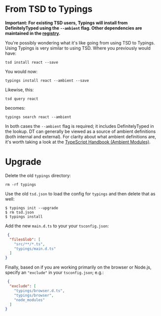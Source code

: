 # From TSD to Typings

**Important: For existing TSD users, Typings will install from DefinitelyTyped using the `--ambient` flag. Other dependencies are maintained in the [registry](https://github.com/typings/registry).**

You're possibly wondering what it's like going from using TSD to Typings. Using Typings is very similar to using TSD. Where you previously would have:

```
tsd install react --save
```

You would now:

```
typings install react --ambient --save
```

Likewise, this:

```
tsd query react
```

becomes:

```
typings search react --ambient
```

In both cases the `--ambient` flag is required; it includes DefinitelyTyped in the lookup. DT can generally be viewed as a source of ambient definitions (both internal and external). For clarity about what ambient definitions are, it's worth taking a look at the [TypeScript Handbook (Ambient Modules)](http://www.typescriptlang.org/docs/handbook/modules.html).

# Upgrade

Delete the old `typings` directory: 

```
rm -rf typings
```

Use the old `tsd.json` to load the config for `typings` and then delete that as well: 

```
$ typings init --upgrade
$ rm tsd.json
$ typings install
```

Add the new `main.d.ts` to your your `tsconfig.json`:

```json
 {
  "filesGlob": [
    "src/**/*.ts",
    "typings/main.d.ts"
  ]
}
 ```

Finally, based on if you are working primarily on the browser or Node.js, specify an `"exclude"` in your `tsconfig.json`; e.g.: 

```json
 {
  "exclude": [
    "typings/browser.d.ts",
    "typings/browser",
    "node_modules"
  ]
}
 ```

